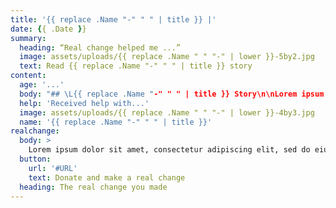 ```yaml
---
title: '{{ replace .Name "-" " " | title }} |'
date: {{ .Date }}
summary:
  heading: “Real change helped me ...”
  image: assets/uploads/{{ replace .Name " " "-" | lower }}-5by2.jpg
  text: Read {{ replace .Name "-" " " | title }} story
content:
  age: '...'
  body: "## \L{{ replace .Name "-" " " | title }} Story\n\nLorem ipsum dolor sit amet, consectetur adipiscing elit, sed do eiusmod tempor incididunt ut labore et dolore magna aliqua. Ut enim ad minim veniam, quis nostrud exercitation ullamco laboris nisi ut aliquip ex ea commodo consequat. Duis aute irure dolor in reprehenderit in voluptate velit esse cillum dolore eu fugiat nulla pariatur. Excepteur sint occaecat cupidatat non proident, sunt in culpa qui officia deserunt mollit anim id est laborum.\n\n> “Lorem ipsum dolor sit amet, consectetur adipiscing elit, sed do eiusmod tempor incididunt ut labore et dolore magna aliqua.”"
  help: 'Received help with...'
  image: assets/uploads/{{ replace .Name " " "-" | lower }}-4by3.jpg
  name: '{{ replace .Name "-" " " | title }}'
realchange:
  body: >
    Lorem ipsum dolor sit amet, consectetur adipiscing elit, sed do eiusmod tempor incididunt ut labore et dolore magna aliqua. Ut enim ad minim veniam, quis nostrud exercitation ullamco laboris nisi ut aliquip ex ea commodo consequat. Duis aute irure dolor in reprehenderit in voluptate velit esse cillum dolore eu fugiat nulla pariatur. Excepteur sint occaecat cupidatat non proident, sunt in culpa qui officia deserunt mollit anim id est laborum.
  button:
    url: '#URL'
    text: Donate and make a real change
  heading: The real change you made
---
```

